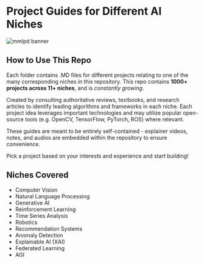 # Project Guides for Different AI Niches
![mmlpd banner](https://github.com/user-attachments/assets/46707320-f813-44d8-8683-02a2ee1c67cc)
## How to Use This Repo
Each folder contains .MD files for different projects relating to one of the many corresponding niches in this repository. This repo contains **1000+ projects across 11+ niches**, and is _constantly growing_. 

Created by consulting authoritative reviews, textbooks, and research articles to identify leading algorithms and frameworks in each niche. Each project idea leverages important technologies and may utilize popular open-source tools (e.g. OpenCV, TensorFlow, PyTorch, ROS) where relevant.

These guides are meant to be entirely self-contained - explainer videos, notes, and audios are embedded within the repository to ensure convenience.

Pick a project based on your interests and experience and start building!

## Niches Covered
* Computer Vision
* Natural Language Processing
* Generative AI
* Reinforcement Learning
* Time Series Analysis
* Robotics
* Recommendation Systems
* Anomaly Detection
* Explainable AI (XAI)
* Federated Learning
* AGI
